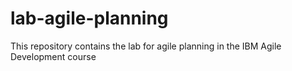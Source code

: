 # lab-agile-planning
This repository contains the lab for agile planning in the IBM Agile Development course

